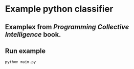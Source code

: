 # Example python classifier 


## Examplex from *Programming Collective Intelligence* book.

## Run example

```bash
python main.py
```
